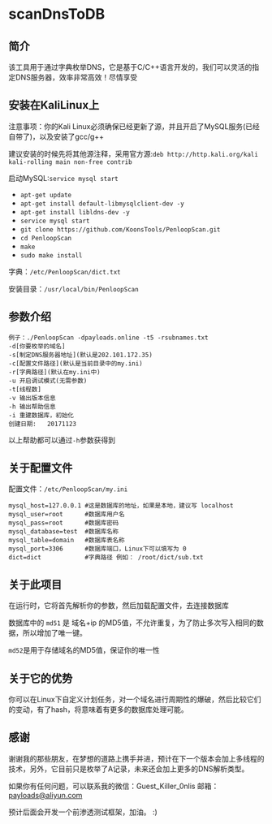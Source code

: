 # scanDnsToDB

## 简介

该工具用于通过字典枚举DNS，它是基于C/C++语言开发的，我们可以灵活的指定DNS服务器，效率非常高效！尽情享受

## 安装在KaliLinux上

注意事项：你的Kali Linux必须确保已经更新了源，并且开启了MySQL服务(已经自带了)，以及安装了gcc/g++

建议安装的时候先将其他源注释，采用官方源:`deb http://http.kali.org/kali kali-rolling main non-free contrib`

启动MySQL:`service mysql start`
* `apt-get update`
* `apt-get install default-libmysqlclient-dev -y`
* `apt-get install libldns-dev -y`
* `service mysql start`
* `git clone https://github.com/KoonsTools/PenloopScan.git`
* `cd PenloopScan`
* `make`
* `sudo make install`

字典：`/etc/PenloopScan/dict.txt`

安装目录：`/usr/local/bin/PenloopScan`

## 参数介绍
```
例子：./PenloopScan -dpayloads.online -t5 -rsubnames.txt
-d[你要枚举的域名]
-s[制定DNS服务器地址](默认是202.101.172.35)
-c[配置文件路径](默认是当前目录中的my.ini)
-r[字典路径](默认在my.ini中)
-u 开启调试模式(无需参数)
-t[线程数]
-v 输出版本信息
-h 输出帮助信息
-i 重建数据库，初始化
创建日期:	20171123
```
以上帮助都可以通过`-h`参数获得到

## 关于配置文件

配置文件：`/etc/PenloopScan/my.ini`

```
mysql_host=127.0.0.1 #这是数据库的地址，如果是本地，建议写 localhost
mysql_user=root      #数据库用户名
mysql_pass=root      #数据库密码
mysql_database=test  #数据库名称
mysql_table=domain   #数据库表名称
mysql_port=3306      #数据库端口，Linux下可以填写为 0
dict=dict            #字典路径 例如： /root/dict/sub.txt
```

## 关于此项目

在运行时，它将首先解析你的参数，然后加载配置文件，去连接数据库

数据库中的 `md51` 是 域名+ip 的MD5值，不允许重复，为了防止多次写入相同的数据，所以增加了唯一键。

`md52`是用于存储域名的MD5值，保证你的唯一性

## 关于它的优势

你可以在Linux下自定义计划任务，对一个域名进行周期性的爆破，然后比较它们的变动，有了hash，将意味着有更多的数据库处理可能。

## 感谢

谢谢我的那些朋友，在梦想的道路上携手并进，预计在下一个版本会加上多线程的技术，另外，它目前只是枚举了A记录，未来还会加上更多的DNS解析类型。


如果你有任何问题，可以联系我的微信：Guest_Killer_0nlis 邮箱：payloads@aliyun.com

预计后面会开发一个前渗透测试框架，加油。 :)



